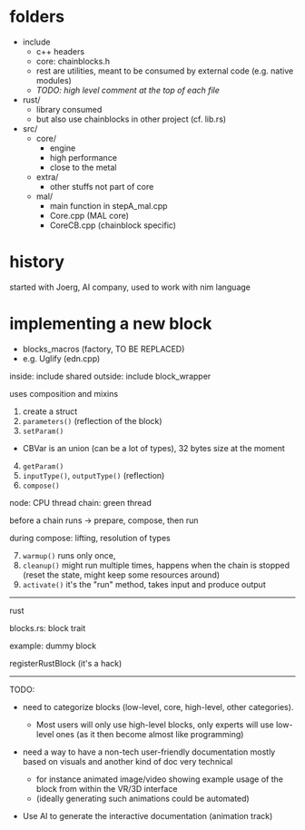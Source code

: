 folders
=======
- include
  - c++ headers
  - core: chainblocks.h
  - rest are utilities, meant to be consumed by external code (e.g. native modules)
  - *TODO: high level comment at the top of each file*
- rust/
  - library consumed
  - but also use chainblocks in other project (cf. lib.rs)
- src/
  - core/
    - engine
    - high performance
    - close to the metal
  - extra/
    - other stuffs not part of core
  - mal/
    - main function in stepA_mal.cpp
	- Core.cpp (MAL core)
	- CoreCB.cpp (chainblock specific)


history
=======
started with Joerg, AI company, used to work with nim language


implementing a new block
========================
- blocks_macros (factory, TO BE REPLACED)
- e.g. Uglify (edn.cpp)

inside: include shared
outside: include block_wrapper

uses composition and mixins

1. create a struct
2. `parameters()` (reflection of the block)
3. `setParam()`
  - CBVar is an union (can be a lot of types), 32 bytes size at the moment
4. `getParam()`
5. `inputType()`, `outputType()` (reflection)
6. `compose()`

node: CPU thread
chain: green thread

before a chain runs -> prepare, compose, then run

during compose: lifting, resolution of types

7. `warmup()` runs only once,
8. `cleanup()` might run multiple times, happens when the chain is stopped (reset the state, might keep some resources around)
9. `activate()` it's the "run" method, takes input and produce output


----
rust

blocks.rs: block trait

example: dummy block

registerRustBlock (it's a hack)

----

TODO:
- need to categorize blocks (low-level, core, high-level, other categories).
  - Most users will only use high-level blocks, only experts will use low-level ones (as it then become almost like programming)
- need a way to have a non-tech user-friendly documentation mostly based on visuals and another kind of doc very technical
  - for instance animated image/video showing example usage of the block from within the VR/3D interface
  - (ideally generating such animations could be automated)

- Use AI to generate the interactive documentation (animation track)